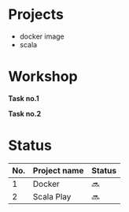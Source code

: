 # Projects

- docker image
- scala 

# Workshop

<b>Task no.1</b>

<b>Task no.2</b>

## 

# Status

| No. | Project name | Status |
|-------------|----------|--------------|
| 1 | Docker | :soon: |
| 2 | Scala Play | :soon: |